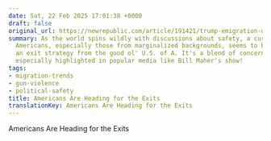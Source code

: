 ```yaml
---
date: Sat, 22 Feb 2025 17:01:38 +0000
draft: false
original_url: https://newrepublic.com/article/191421/trump-emigration-wave-brain-drain
summary: As the world spins wildly with discussions about safety, a curious wave of
  Americans, especially those from marginalized backgrounds, seems to be contemplating
  an exit strategy from the good ol' U.S. of A. It's a blend of concern and absurdity,
  especially highlighted in popular media like Bill Maher's show!
tags:
- migration-trends
- gun-violence
- political-safety
title: Americans Are Heading for the Exits
translationKey: Americans Are Heading for the Exits
---
```


Americans Are Heading for the Exits